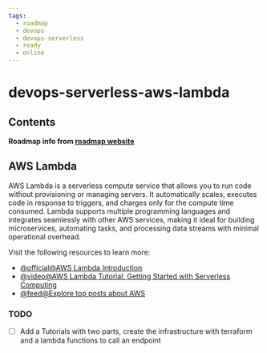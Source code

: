 ```yaml
---
tags:
  - roadmap
  - devops
  - devops-serverless
  - ready
  - online
---
```


# devops-serverless-aws-lambda

## Contents

__Roadmap info from [roadmap website](https://roadmap.sh/devops/aws-lambda@UfQrIJ-uMNJt9H_VM_Q5q)__

## AWS Lambda

AWS Lambda is a serverless compute service that allows you to run code without provisioning or managing servers. It automatically scales, executes code in response to triggers, and charges only for the compute time consumed. Lambda supports multiple programming languages and integrates seamlessly with other AWS services, making it ideal for building microservices, automating tasks, and processing data streams with minimal operational overhead.

Visit the following resources to learn more:

* [@official@AWS Lambda Introduction](https://docs.aws.amazon.com/lambda/latest/operatorguide/intro.html)
* [@video@AWS Lambda Tutorial: Getting Started with Serverless Computing](https://www.youtube.com/watch?v=RtiWU1DrMaM)
* [@feed@Explore top posts about AWS](https://app.daily.dev/tags/aws?ref=roadmapsh)

### TODO

* [ ] Add a Tutorials with two parts, create the infrastructure with terraform and a lambda functions to call an endpoint
